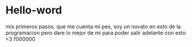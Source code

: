 # Hello-word
mis primeros pasos.
que me cuenta mi pes, soy un novato en esto de la programacion pero dare lo mejor de mi para poder salir adelante con esto <3
f000000
